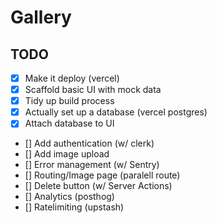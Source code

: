 # Gallery

## TODO

- [x] Make it deploy (vercel)
- [x] Scaffold basic UI with mock data
- [x] Tidy up build process
- [x] Actually set up a database (vercel postgres)
- [x] Attach database to UI
- [] Add authentication (w/ clerk)
- [] Add image upload
- [] Error management (w/ Sentry)
- [] Routing/Image page (paralell route)
- [] Delete button (w/ Server Actions)
- [] Analytics (posthog)
- [] Ratelimiting (upstash)